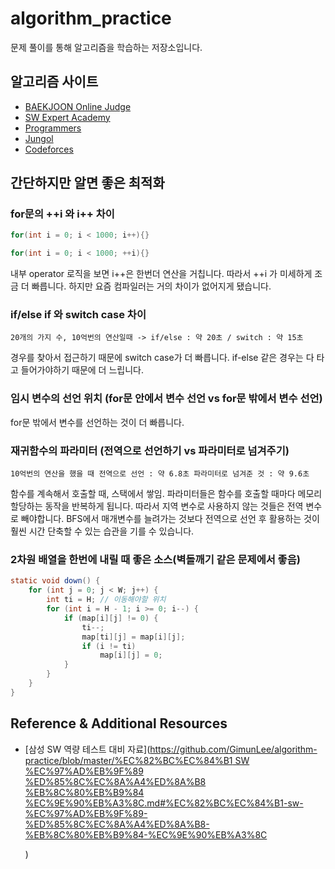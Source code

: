 # algorithm\_practice

문제 풀이를 통해 알고리즘을 학습하는 저장소입니다.

## 알고리즘 사이트

* [BAEKJOON Online Judge](https://www.acmicpc.net/)
* [SW Expert Academy](https://swexpertacademy.com/main/main.do)
* [Programmers](https://programmers.co.kr/)
* [Jungol](http://jungol.co.kr/)
* [Codeforces](https://codeforces.com/)

## 간단하지만 알면 좋은 최적화

### for문의 ++i 와 i++ 차이

```java
for(int i = 0; i < 1000; i++){}

for(int i = 0; i < 1000; ++i){}
```

내부 operator 로직을 보면 i++은 한번더 연산을 거칩니다. 따라서 ++i 가 미세하게 조금 더 빠릅니다. 하지만 요즘 컴파일러는 거의 차이가 없어지게 됐습니다.

### if/else if 와 switch case 차이

`20개의 가지 수, 10억번의 연산일때 -> if/else : 약 20초 / switch : 약 15초`

경우를 찾아서 접근하기 때문에 switch case가 더 빠릅니다. if-else 같은 경우는 다 타고 들어가야하기 때문에 더 느립니다.

### 임시 변수의 선언 위치 \(for문 안에서 변수 선언 vs for문 밖에서 변수 선언\)

for문 밖에서 변수를 선언하는 것이 더 빠릅니다.

### 재귀함수의 파라미터 \(전역으로 선언하기 vs 파라미터로 넘겨주기\)

`10억번의 연산을 했을 때 전역으로 선언 : 약 6.8초 파라미터로 넘겨준 것 : 약 9.6초`

함수를 계속해서 호출할 때, 스택에서 쌓임. 파라미터들은 함수를 호출할 때마다 메모리 할당하는 동작을 반복하게 됩니다. 따라서 지역 변수로 사용하지 않는 것들은 전역 변수로 빼야합니다. BFS에서 매개변수를 늘려가는 것보다 전역으로 선언 후 활용하는 것이 훨씬 시간 단축할 수 있는 습관을 기를 수 있습니다.

### 2차원 배열을 한번에 내릴 때 좋은 소스\(벽돌깨기 같은 문제에서 좋음\)

```java
static void down() {
    for (int j = 0; j < W; j++) {
        int ti = H; // 이동해야할 위치
        for (int i = H - 1; i >= 0; i--) {
            if (map[i][j] != 0) {
                ti--;
                map[ti][j] = map[i][j];
                if (i != ti)
                    map[i][j] = 0;
            }
        }
    }
}
```

## Reference & Additional Resources

* \[삼성 SW 역량 테스트 대비 자료\]\([https://github.com/GimunLee/algorithm-practice/blob/master/%EC%82%BC%EC%84%B1 SW %EC%97%AD%EB%9F%89 %ED%85%8C%EC%8A%A4%ED%8A%B8 %EB%8C%80%EB%B9%84 %EC%9E%90%EB%A3%8C.md\#%EC%82%BC%EC%84%B1-sw-%EC%97%AD%EB%9F%89-%ED%85%8C%EC%8A%A4%ED%8A%B8-%EB%8C%80%EB%B9%84-%EC%9E%90%EB%A3%8C](https://github.com/GimunLee/algorithm-practice/blob/master/%EC%82%BC%EC%84%B1%20SW%20%EC%97%AD%EB%9F%89%20%ED%85%8C%EC%8A%A4%ED%8A%B8%20%EB%8C%80%EB%B9%84%20%EC%9E%90%EB%A3%8C.md#%EC%82%BC%EC%84%B1-sw-%EC%97%AD%EB%9F%89-%ED%85%8C%EC%8A%A4%ED%8A%B8-%EB%8C%80%EB%B9%84-%EC%9E%90%EB%A3%8C)

  \)

